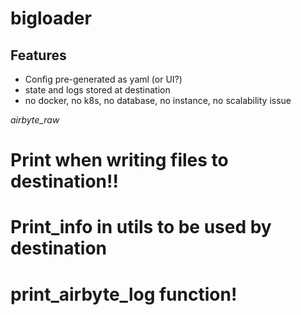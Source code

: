 # bigloader

## Features

- Config pre-generated as yaml (or UI?)
- state and logs stored at destination
- no docker, no k8s, no database, no instance, no scalability issue

_airbyte_raw_

# Print when writing files to destination!!
# Print_info in utils to be used by destination
# print_airbyte_log function!